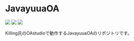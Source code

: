 # JavayuuaOA
![](https://img.shields.io/badge/JavaVer-JDK8-red)
![](https://img.shields.io/badge/CreatedBy-yuuaHP-ff69b4)
![](https://img.shields.io/badge/IDE-IntelliJ%20IDEA-blue)

Killing氏のOAstudioで動作するJavayuuaOAのリポジトリです。
